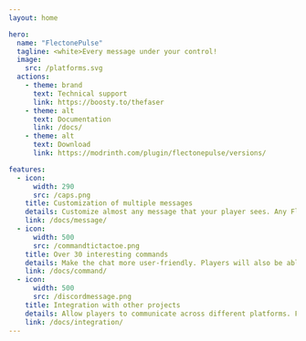 ```yaml
---
layout: home

hero:
  name: "FlectonePulse"
  tagline: <white>Every message under your control!
  image:
    src: /platforms.svg
  actions:
    - theme: brand
      text: Technical support
      link: https://boosty.to/thefaser
    - theme: alt
      text: Documentation
      link: /docs/
    - theme: alt
      text: Download
      link: https://modrinth.com/plugin/flectonepulse/versions/

features:
  - icon:
      width: 290
      src: /caps.png
    title: Customization of multiple messages
    details: Customize almost any message that your player sees. Any FlectonePulse action can be disabled
    link: /docs/message/
  - icon:
      width: 500
      src: /commandtictactoe.png
    title: Over 30 interesting commands
    details: Make the chat more user-friendly. Players will also be able to use built-in mini-games
    link: /docs/command/
  - icon:
      width: 500
      src: /discordmessage.png
    title: Integration with other projects
    details: Allow players to communicate across different platforms. Full integrations with Discord, Twitch, and Telegram
    link: /docs/integration/
---
```


<br>
<br>
<br>
<div class="w-80" style=" display: flex; flex-direction: column; align-items: center; justify-content: center;">
    <img src="/structure.svg" alt="">
</div>

<br>
<br>
<br>
<div class="w-80" style=" display: flex; flex-direction: column; align-items: center; justify-content: center;">
    <article class="bstats">
        <a href="https://bstats.org/plugin/bukkit/FlectonePulse" rel="noopener nofollow ugc" target="_blank">
        <img src="https://bstats.org/signatures/bukkit/FlectonePulse.svg" alt=""></a>
    </article>
</div>